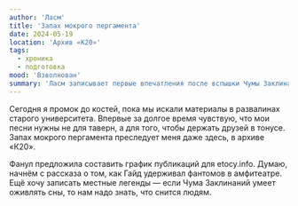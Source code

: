 ```yaml
---
author: 'Ласм'
title: 'Запах мокрого пергамента'
date: 2024-05-19
location: 'Архив «К20»'
tags:
  - хроника
  - подготовка
mood: 'Взволнован'
summary: 'Ласм записывает первые впечатления после вспышки Чумы Заклинаний в Великом Чертополохе и планирует публикации для клуба.'
---
```


Сегодня я промок до костей, пока мы искали материалы в развалинах старого университета. Впервые за долгое время чувствую, что мои песни нужны не для таверн, а для того, чтобы держать друзей в тонусе. Запах мокрого пергамента преследует меня даже здесь, в архиве «К20».

Фанул предложила составить график публикаций для etocy.info. Думаю, начнём с рассказа о том, как Гайд удерживал фантомов в амфитеатре. Ещё хочу записать местные легенды — если Чума Заклинаний умеет оживлять сны, то нам надо знать, что снится людям.
